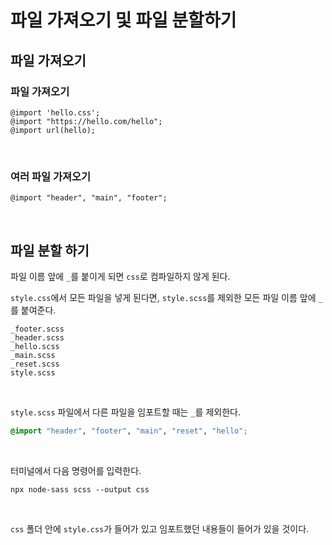 # 파일 가져오기 및 파일 분할하기
## 파일 가져오기

### 파일 가져오기
```
@import 'hello.css';
@import "https://hello.com/hello";
@import url(hello);
```

<br>

### 여러 파일 가져오기

```
@import "header", "main", "footer";
```

<br>

## 파일 분할 하기

파일 이름 앞에 `_`를 붙이게 되면 `css`로 컴파일하지 않게 된다. 

`style.css`에서 모든 파일을 넣게 된다면, `style.scss`를 제외한 모든 파일 이름 앞에 `_`를 붙여준다.

```
_footer.scss
_header.scss
_hello.scss
_main.scss
_reset.scss
style.scss
```

<br>

`style.scss` 파일에서 다른 파일을 임포트할 때는 `_`를 제외한다.
```scss
@import "header", "footer", "main", "reset", "hello";
```

<br>

터미널에서 다음 명령어를 입력한다.
```
npx node-sass scss --output css
```

<br>

`css` 폴더 안에 `style.css`가 들어가 있고 임포트했던 내용들이 들어가 있을 것이다.